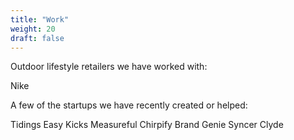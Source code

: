 ```yaml
---
title: "Work"
weight: 20
draft: false
---
```


Outdoor lifestyle retailers we have worked with:

Nike

A few of the startups we have recently created or helped:

Tidings
Easy Kicks
Measureful
Chirpify
Brand Genie
Syncer
Clyde
